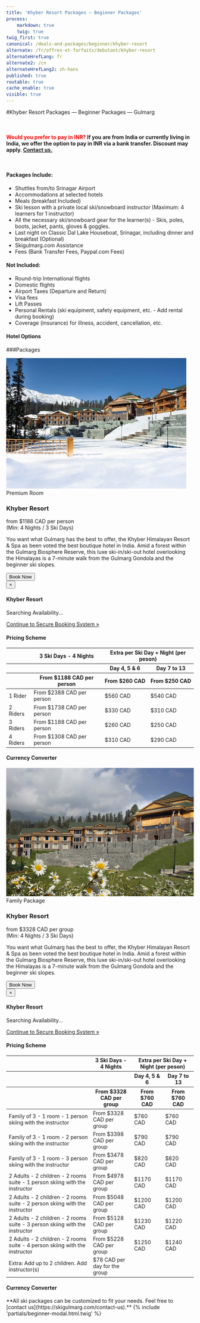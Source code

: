 ```yaml
---
title: 'Khyber Resort Packages — Beginner Packages'
process:
    markdown: true
    twig: true
twig_first: true
canonical: /deals-and-packages/beginner/khyber-resort
alternate: /fr/offres-et-forfaits/debutant/khyber-resort
alternateHrefLang: fr
alternate2: /cn
alternateHrefLang2: zh-hans
published: true
routable: true
cache_enable: true
visible: true
---
```


#Khyber Resort Packages — Beginner Packages — Gulmarg
<p class="home-notification" style="margin: 50px 0 50px;"><b><span style="color:red;">Would you prefer to pay in INR?</span> If you are from India or currently living in India, we offer the option to pay in INR via a bank transfer. Discount may apply. <a href="https://skigulmarg.com/contact-us" title="Contact Us">Contact us.</a></b></p>

<!-- <a style="color:red;" href="#" id="beginnerModalButton" title="Contact Us">See How to Calculate YOUR savings.</a> -->
<div class="row">
    <div class="col-sm-6">
        <h4>Packages Include:</h4>
        <ul>
            <li>Shuttles from/to Srinagar Airport</li>
            <li>Accommodations at selected hotels</li>
            <li>Meals (breakfast Included)</li>
            <li>Ski lesson with a private local ski/snowboard instructor (Maximum: 4 learners for 1 instructor)</li>
            <li>All the necessary ski/snowboard gear for the learner(s) - Skis, poles, boots, jacket, pants, gloves & goggles.</li>
            <li>Last night on Classic Dal Lake Houseboat, Srinagar, including dinner and breakfast (Optional)</li>
            <li>Skigulmarg.com Assistance</li>
            <li>Fees (Bank Transfer Fees, Paypal.com Fees)</li>
        </ul>
    </div>
    <div class="col-sm-6">
        <h4>Not Included:</h4>
        <ul>
            <li>Round-trip International flights</li>
            <li>Domestic flights</li>
            <li>Airport Taxes (Departure and Return)</li>
            <li>Visa fees</li>
            <li>Lift Passes</li>
            <li>Personal Rentals (ski equipment, safety equipment, etc. - Add rental during booking)</li>
            <li>Coverage (insurance) for illness, accident, cancellation, etc.</li>
        </ul>
    </div>
</div>
<div class="accordion pricing">
      <article class="ac-item">
          <h4 class="ac-title">Hotel Options</h4>
          <div class="ac-content" style="display: none;">
          <h5>Khyber Resort</h5>
          Voted the best boutique hotel in India. Located about 450 meters from the Gulmarg Gondola, The Khyber Himalayan Resort & Spa is in a class of its own. In December 2012, this hotel brought a new level of luxury to Gulmarg. Rooms are super spacious, bathrooms have bath and glassed showers.

          <p><a href="https://www.tripadvisor.co.uk/Hotel_Review-g317095-d2086574-Reviews-The_Khyber_Himalayan_Resort_Spa-Gulmarg_Baramulla_District_Kashmir_Jammu_and_Kashmir.html" class="more-info m-b-30 block" target="blank">Reviews & Images - Khyber Resort on tripadvisor<i class="fa fa-chevron-right" aria-hidden="true"></i></a></p>
          </div>
      </article>
      <article class="ac-item" style="margin-top:-1px;">
          <h4 class="ac-title">General Itinerary</h4>
          <div class="ac-content" style="display: none;">
            <ul>
            <li><b>Arrival Day:</b> Airport transfers to Gulmarg, Gear pickup (if required), hotel check-in, first meeting with your guide/instructor. Free time to discover and enjoy Gulmarg.</li>
            <li><b>Ski Days:</b> Meet your guide or instructor early, You will warm up and the guide will assess your skills, practice on the snow for a while, have a lunch break, enjoy some local cuisine and nice warming tea, then back to the slopes to hone the skills previously learned</li>
            <li><b>Last ski Day:</b> After skiing by yourself or on your own for this trip's last day, make sure to return any rental gear. If you are not going on the optional classic houseboat, enjoy a nice meal and take some time to reflect on this great trip. If you are going to the houseboat, your shuttle will pick you up around 4pm to travel to Dal Lake and enjoy some quality time and a warm dinner.</li>
            <li><b>Departure Day:</b> Depart Gulmarg or Srinagar to Srinagar Airport. We will confirm your departure time based on your flight time.</li>
            </ul>
          </div>
      </article>
      <article class="ac-item" style="margin-top: -1px">
          <h4 class="ac-title">Package Options</h4>
          <div class="ac-content" style="display: none;">
          <h5>Group Package (Group vs Family Packages)</h5>
          <p>Our group packages are for traveller or groups that are coming to Gulmarg to learn to ski without kids.</p>
          <h5>Family Package</h5>
          <p>Our family packages are for families that are coming to Gulmarg to learn to ski with kids.</p>
          </div>
      </article>
      <article class="ac-item" style="margin-top: -1px">
          <h4 class="ac-title">Booking Process</h4>
          <div class="ac-content" style="display: none;">
            <ol>
            <li>Select your package & click "Book Now".</li>
            <li>Choose your start & end dates. Click "Book Now".</li>
            <li>Select: Number of Riders, Learners and Instructors to fit your needs. Verify the dates & price. Click "Continue". </li>
            <li>You can add more members to the booking. Note that it is possible to navigate away from the booking to select items on a different page, all your info will still be available.
              <ol>
                <li>Click "Add to Booking"</li>
                <li>Navigate to the Item that interest you - It can be on a different page. Click "Book Now".</li>
                <li>Adjust number of riders & the dates.</li>
                <li>Verify the details</li>
                <li>Click "Continue".</li>
                <li>Repeat if you want to add more items to your package.</li>
              </ol>  
            </li>
            <li>Add rentals, heliski, a t-shirt, etc. to your package(s).
              <ol>
                <li>Click the add-on that interest you.</li>
                <li>Read the details.</li>
                <li>Select the "Book Now" tab.</li>
                <li>Adjust the details.</li>
                <li>Click "Add to Booking"</li>
                <li>Repeat if you want to add more add-ons to your package(s).</li>
              </ol>  
            </li>
            <li>Complete the form with your name, email, etc. and click "Continue".</li>
            <li>If your start date is more than 30 days away, you can pay a deposit or full Payment.
            <ul>
              <li>Click "Pay Deposit" or " Pay Full Outstanding Balance".</li>
            </ul>
            </li>
            <li>Verify your package details & Read our Terms & Conditions.</li>
            <li>Enter your credit card information.</li>
            <li>Click "Pay"</li>
            <li>Done. Your are set to ski the Himalayas. Thank you.</li>
            </ol>
          </div>
      </article>
</div>

###Packages

<div class="row">
    <div class="col-sm-6 m-b-40">
        <div class="package-item-wrap">
            <div class="package-image">
                <span>
                    <img src="/user/themes/skigulmarg/images/packages/khyber-resort/khyber-resort.jpg" alt="Gulmarg Ski Resort - Beginner Ski Packages - Khyber resort - Kashmir India">
                </span>
            </div>
            <div class="package-description">
                <span>Premium Room</span>
                <h3>Khyber Resort</h3>
                <div class="package-price">
                    from <span>$1188 CAD</span> per person <br>(Min: 4 Nights / 3 Ski Days)
                </div>
                <p>
                    You want what Gulmarg has the best to offer, the Khyber Himalayan Resort & Spa as been voted the best boutique hotel in India. Amid a forest within the Gulmarg Biosphere Reserve, this luxe ski-in/ski-out hotel overlooking the Himalayas is a 7-minute walk from the Gulmarg Gondola and the beginner ski slopes.
                </p>
                <button
                    Id= "Beginner-Khyber-Group"
                    class="btn btn-rounded btn-outline"
                    type="button"
                    data-target="#modal-checkfront-1"
                    data-toggle="modal"
                    data-checkfront-target="CHECKFRONT_WIDGET_01"
                    data-checkfront-item-id="139"
                    data-checkfront-category-id="14"
                    data-checkfront-options="hidesearch">
                    Book Now
                </button>
                <div class="modal fade" id="modal-checkfront-1" aria-hidden="true">
                    <div class="modal-dialog">
                        <div class="modal-content">
                            <div class="modal-header">
                                <button
                                    class="close"
                                    type="button"
                                    data-dismiss="modal"
                                    aria-hidden="true">
                                    ×
                                </button>
                                <h4 class="modal-title">Khyber Resort</h4>
                            </div>
                            <div class="modal-body">
                                <div id="CHECKFRONT_WIDGET_01">
                                    <p class="searching-availability">
                                        Searching Availability...
                                    </p>
                                </div>
                                <noscript>
                                    <a href="https://skigulmarg.checkfront.com/reserve/" class="font-16">
                                        Continue to Secure Booking System &raquo;
                                    </a>
                                </noscript>
                                <div class="accordion pricing">
                                    <article class="ac-item">
                                        <h4 class="ac-title">Pricing Scheme</h4>
                                        <div class="ac-content">
                                            <div class="table-container">
                                                <table class="table">
                                                    <thead>
                                                        <tr>
                                                            <th></th>
                                                            <th>3 Ski Days - 4 Nights</th>
                                                            <th colspan="2">Extra per Ski Day + Night (per peson)</th>
                                                        </tr>
                                                        <tr>
                                                            <th></th>
                                                            <th></th>
                                                            <th>Day 4, 5 & 6</th>
                                                            <th>Day 7 to 13</th>
                                                        </tr>
                                                        <tr>
                                                            <th></th>
                                                            <th>From $1188 CAD per person</th>
                                                            <th>From $260 CAD</th>
                                                            <th>From $250 CAD</th>
                                                        </tr>
                                                    </thead>
                                                    <tbody>
                                                        <tr>
                                                            <td>1 Rider</td>
                                                            <td>From $2388 CAD per person</td>
                                                            <td>$560 CAD</td>
                                                            <td>$540 CAD</td>
                                                        </tr>
                                                        <tr>
                                                            <td>2 Riders</td>
                                                            <td>From $1738 CAD per person</td>
                                                            <td>$330 CAD</td>
                                                            <td>$310 CAD</td>
                                                        </tr>
                                                        <tr>
                                                            <td>3 Riders</td>
                                                            <td>From $1188 CAD per person</td>
                                                            <td>$260 CAD</td>
                                                            <td>$250 CAD</td>
                                                        </tr>
                                                        <tr>
                                                            <td>4 Riders</td>
                                                            <td>From $1308 CAD per person</td>
                                                            <td>$310 CAD</td>
                                                            <td>$290 CAD</td>
                                                        </tr>
                                                    </tbody>
                                                </table>
                                            </div>
                                        </div>
                                    </article>
                                    <article class="ac-item" style="margin-top: -1px">
                                        <h4 class="ac-title">Currency Converter</h4>
                                        <div class="ac-content">
                                            <div class="currency-converter">
                                                <script src="https://w.fxexchangerate.com/converter.php?fm=CAD&ft=INR&lg=en&am=1&ty=1"></script>
                                            </div>
                                        </div>
                                    </article>
                                </div>
                            </div>
                        </div>
                    </div>
                </div>
            </div>
        </div>
    </div>
    <div class="col-sm-6 m-b-40">
        <div class="package-item-wrap">
            <div class="package-image">
                <span>
                    <img src="/user/themes/skigulmarg/images/packages/khyber-resort/Khyberfamily2.png" alt="Khyber - Himalaya - Resort - Ski - Snowboard">
                </span>
            </div>
            <div class="package-description">
                <span>Family Package</span>
                <h3>Khyber Resort</h3>
                <div class="package-price">
                    from <span>$3328 CAD</span> per group <br>(Min: 4 Nights / 3 Ski Days)
                </div>
                <p>
                    You want what Gulmarg has the best to offer, the Khyber Himalayan Resort & Spa as been voted the best boutique hotel in India. Amid a forest within the Gulmarg Biosphere Reserve, this luxe ski-in/ski-out hotel overlooking the Himalayas is a 7-minute walk from the Gulmarg Gondola and the beginner ski slopes.
                </p>
                <button
                    Id= "Beginner-Khyber-Family"
                    class="btn btn-rounded btn-outline"
                    type="button"
                    data-target="#modal-checkfront-2"
                    data-toggle="modal"
                    data-checkfront-target="CHECKFRONT_WIDGET_02"
                    data-checkfront-item-id="144"
                    data-checkfront-category-id="14"
                    data-checkfront-options="hidesearch">
                    Book Now
                </button>
                <div class="modal fade" id="modal-checkfront-2" aria-hidden="true">
                    <div class="modal-dialog">
                        <div class="modal-content">
                            <div class="modal-header">
                                <button
                                    class="close"
                                    type="button"
                                    data-dismiss="modal"
                                    aria-hidden="true">
                                    ×
                                </button>
                                <h4 class="modal-title">Khyber Resort</h4>
                            </div>
                            <div class="modal-body">
                                <div id="CHECKFRONT_WIDGET_02">
                                    <p class="searching-availability">
                                        Searching Availability...
                                    </p>
                                </div>
                                <noscript>
                                    <a href="https://skigulmarg.checkfront.com/reserve/" class="font-16">
                                        Continue to Secure Booking System &raquo;
                                    </a>
                                </noscript>
                                <div class="accordion pricing">
                                    <article class="ac-item">
                                        <h4 class="ac-title">Pricing Scheme</h4>
                                        <div class="ac-content">
                                            <div class="table-container">
                                                <table class="table">
                                                    <thead>
                                                        <tr>
                                                            <th></th>
                                                            <th>3 Ski Days - 4 Nights</th>
                                                            <th colspan="2">Extra per Ski Day + Night (per peson)</th>
                                                        </tr>
                                                        <tr>
                                                            <th></th>
                                                            <th></th>
                                                            <th>Day 4, 5 & 6</th>
                                                            <th>Day 7 to 13</th>
                                                        </tr>
                                                        <tr>
                                                            <th></th>
                                                            <th>From $3328 CAD per group</th>
                                                            <th>From $760 CAD</th>
                                                            <th>From $760 CAD</th>
                                                        </tr>
                                                    </thead>
                                                    <tbody>
                                                        <tr>
                                                            <td>Family of 3 - 1 room - 1 person skiing with the instructor</td>
                                                            <td>From $3328 CAD per group</td>
                                                            <td>$760 CAD</td>
                                                            <td>$760 CAD</td>
                                                        </tr>
                                                        <tr>
                                                            <td>Family of 3 - 1 room - 2 person skiing with the instructor</td>
                                                            <td>From $3398 CAD per group</td>
                                                            <td>$790 CAD</td>
                                                            <td>$790 CAD</td>
                                                        </tr>
                                                        <tr>
                                                            <td>Family of 3 - 1 room - 3 person skiing with the instructor</td>
                                                            <td>From $3478 CAD per group</td>
                                                            <td>$820 CAD</td>
                                                            <td>$820 CAD</td>
                                                        </tr>
                                                        <tr>
                                                            <td>2 Adults - 2 children - 2 rooms suite - 1 person skiing with the instructor</td>
                                                            <td>From $4978 CAD per group</td>
                                                            <td>$1170 CAD</td>
                                                            <td>$1170 CAD</td>
                                                        </tr>
                                                        <tr>
                                                            <td>2 Adults - 2 children - 2 rooms suite - 2 person skiing with the instructor</td>
                                                            <td>From $5048 CAD per group</td>
                                                            <td>$1200 CAD</td>
                                                            <td>$1200 CAD</td>
                                                        </tr>
                                                        <tr>
                                                            <td>2 Adults - 2 children - 2 rooms suite - 3 person skiing with the instructor</td>
                                                            <td>From $5128 CAD per group</td>
                                                            <td>$1230 CAD</td>
                                                            <td>$1220 CAD</td>
                                                        </tr>
                                                        <tr>
                                                            <td>2 Adults - 2 children - 2 rooms suite - 4 person skiing with the instructor</td>
                                                            <td>From $5228 CAD per group</td>
                                                            <td>$1250 CAD</td>
                                                            <td>$1240 CAD</td>
                                                        </tr>
                                                        <tr>
                                                            <td>Extra: Add up to 2 children. Add instructor(s)</td>
                                                            <td>$78 CAD per day for the group</td>
                                                            <td></td>
                                                            <td></td>
                                                        </tr>
                                                    </tbody>
                                                </table>
                                            </div>
                                        </div>
                                    </article>
                                    <article class="ac-item" style="margin-top: -1px">
                                        <h4 class="ac-title">Currency Converter</h4>
                                        <div class="ac-content">
                                            <div class="currency-converter">
                                                <script src="https://w.fxexchangerate.com/converter.php?fm=CAD&ft=EUR&lg=en&am=1&ty=1"></script>
                                            </div>
                                        </div>
                                    </article>
                                </div>
                            </div>
                        </div>
                    </div>
                </div>
            </div>
        </div>
    </div>
</div>
**All ski packages can be customized to fit your needs. Feel free to [contact us](https://skigulmarg.com/contact-us).**
{% include 'partials/beginner-modal.html.twig' %}
